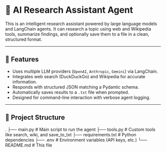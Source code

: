# 🧠 AI Research Assistant Agent

This is an intelligent research assistant powered by large language models and LangChain agents. It can research a topic using web and Wikipedia tools, summarize findings, and optionally save them to a file in a clean, structured format.

---

## 🚀 Features

- Uses multiple LLM providers (`OpenAI`, `Anthropic`, `Gemini`) via LangChain.
- Integrates web search (DuckDuckGo) and Wikipedia for accurate information.
- Responds with structured JSON matching a Pydantic schema.
- Automatically saves results to a `.txt` file when prompted.
- Designed for command-line interaction with verbose agent logging.

---

## 📁 Project Structure

.
├── main.py # Main script to run the agent
├── tools.py # Custom tools like search, wiki, and save_to_txt
├── requirements.txt # Python dependencies
├── .env # Environment variables (API keys, etc.)
└── README.md # This file
